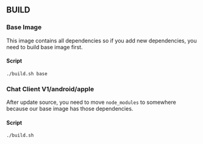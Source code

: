 ## BUILD


### Base Image ###

This image contains all dependencies so if you add new dependencies, you need to build base image first.

#### Script ####
```
./build.sh base
```


### Chat Client V1/android/apple ###

After update source, you need to move `node_modules` to somewhere because our base image has those dependencies.

#### Script ####
```
./build.sh
```

 


